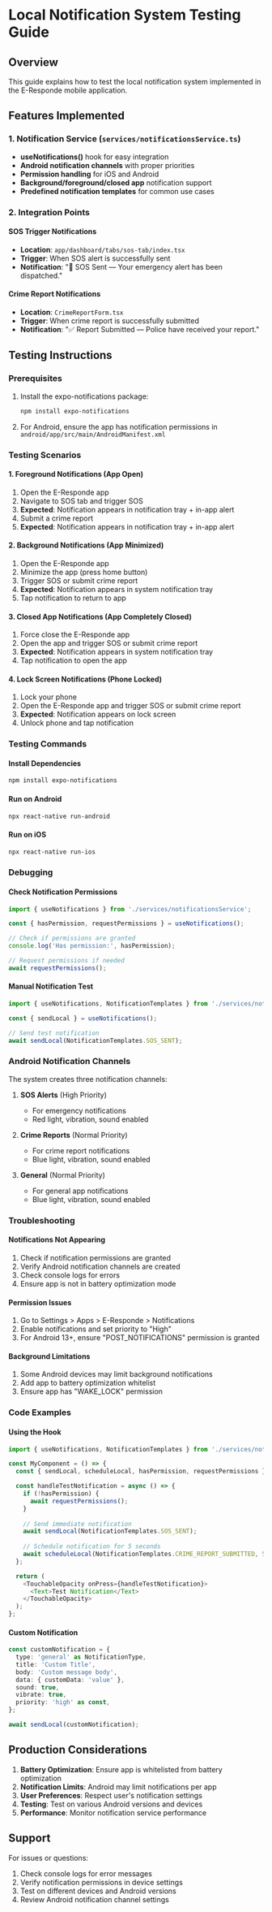 # Local Notification System Testing Guide

## Overview
This guide explains how to test the local notification system implemented in the E-Responde mobile application.

## Features Implemented

### 1. Notification Service (`services/notificationsService.ts`)
- **useNotifications()** hook for easy integration
- **Android notification channels** with proper priorities
- **Permission handling** for iOS and Android
- **Background/foreground/closed app** notification support
- **Predefined notification templates** for common use cases

### 2. Integration Points

#### SOS Trigger Notifications
- **Location**: `app/dashboard/tabs/sos-tab/index.tsx`
- **Trigger**: When SOS alert is successfully sent
- **Notification**: "🚨 SOS Sent — Your emergency alert has been dispatched."

#### Crime Report Notifications
- **Location**: `CrimeReportForm.tsx`
- **Trigger**: When crime report is successfully submitted
- **Notification**: "✅ Report Submitted — Police have received your report."

## Testing Instructions

### Prerequisites
1. Install the expo-notifications package:
   ```bash
   npm install expo-notifications
   ```

2. For Android, ensure the app has notification permissions in `android/app/src/main/AndroidManifest.xml`

### Testing Scenarios

#### 1. Foreground Notifications (App Open)
1. Open the E-Responde app
2. Navigate to SOS tab and trigger SOS
3. **Expected**: Notification appears in notification tray + in-app alert
4. Submit a crime report
5. **Expected**: Notification appears in notification tray + in-app alert

#### 2. Background Notifications (App Minimized)
1. Open the E-Responde app
2. Minimize the app (press home button)
3. Trigger SOS or submit crime report
4. **Expected**: Notification appears in system notification tray
5. Tap notification to return to app

#### 3. Closed App Notifications (App Completely Closed)
1. Force close the E-Responde app
2. Open the app and trigger SOS or submit crime report
3. **Expected**: Notification appears in system notification tray
4. Tap notification to open the app

#### 4. Lock Screen Notifications (Phone Locked)
1. Lock your phone
2. Open the E-Responde app and trigger SOS or submit crime report
3. **Expected**: Notification appears on lock screen
4. Unlock phone and tap notification

### Testing Commands

#### Install Dependencies
```bash
npm install expo-notifications
```

#### Run on Android
```bash
npx react-native run-android
```

#### Run on iOS
```bash
npx react-native run-ios
```

### Debugging

#### Check Notification Permissions
```typescript
import { useNotifications } from './services/notificationsService';

const { hasPermission, requestPermissions } = useNotifications();

// Check if permissions are granted
console.log('Has permission:', hasPermission);

// Request permissions if needed
await requestPermissions();
```

#### Manual Notification Test
```typescript
import { useNotifications, NotificationTemplates } from './services/notificationsService';

const { sendLocal } = useNotifications();

// Send test notification
await sendLocal(NotificationTemplates.SOS_SENT);
```

### Android Notification Channels

The system creates three notification channels:

1. **SOS Alerts** (High Priority)
   - For emergency notifications
   - Red light, vibration, sound enabled

2. **Crime Reports** (Normal Priority)
   - For crime report notifications
   - Blue light, vibration, sound enabled

3. **General** (Normal Priority)
   - For general app notifications
   - Blue light, vibration, sound enabled

### Troubleshooting

#### Notifications Not Appearing
1. Check if notification permissions are granted
2. Verify Android notification channels are created
3. Check console logs for errors
4. Ensure app is not in battery optimization mode

#### Permission Issues
1. Go to Settings > Apps > E-Responde > Notifications
2. Enable notifications and set priority to "High"
3. For Android 13+, ensure "POST_NOTIFICATIONS" permission is granted

#### Background Limitations
1. Some Android devices may limit background notifications
2. Add app to battery optimization whitelist
3. Ensure app has "WAKE_LOCK" permission

### Code Examples

#### Using the Hook
```typescript
import { useNotifications, NotificationTemplates } from './services/notificationsService';

const MyComponent = () => {
  const { sendLocal, scheduleLocal, hasPermission, requestPermissions } = useNotifications();

  const handleTestNotification = async () => {
    if (!hasPermission) {
      await requestPermissions();
    }
    
    // Send immediate notification
    await sendLocal(NotificationTemplates.SOS_SENT);
    
    // Schedule notification for 5 seconds
    await scheduleLocal(NotificationTemplates.CRIME_REPORT_SUBMITTED, 5000);
  };

  return (
    <TouchableOpacity onPress={handleTestNotification}>
      <Text>Test Notification</Text>
    </TouchableOpacity>
  );
};
```

#### Custom Notification
```typescript
const customNotification = {
  type: 'general' as NotificationType,
  title: 'Custom Title',
  body: 'Custom message body',
  data: { customData: 'value' },
  sound: true,
  vibrate: true,
  priority: 'high' as const,
};

await sendLocal(customNotification);
```

## Production Considerations

1. **Battery Optimization**: Ensure app is whitelisted from battery optimization
2. **Notification Limits**: Android may limit notifications per app
3. **User Preferences**: Respect user's notification settings
4. **Testing**: Test on various Android versions and devices
5. **Performance**: Monitor notification service performance

## Support

For issues or questions:
1. Check console logs for error messages
2. Verify notification permissions in device settings
3. Test on different devices and Android versions
4. Review Android notification channel settings
